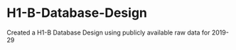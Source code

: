 # H1-B-Database-Design

Created a H1-B Database Design using publicly available raw data for 2019-29
